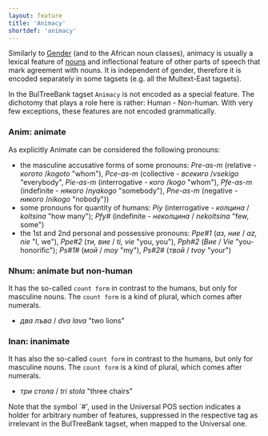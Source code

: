 ```yaml
---
layout: feature
title: 'Animacy'
shortdef: 'animacy'
---
```


Similarly to [Gender]() (and to the African noun classes), animacy
is usually a lexical feature of [nouns](u-pos/NOUN) and inflectional feature of
other parts of speech that mark agreement with nouns. It is
independent of gender, therefore it is encoded separately in some
tagsets (e.g. all the Multext-East tagsets).

In the BulTreeBank tagset `Animacy` is not encoded as a special feature.
The dichotomy that plays a role here is rather: Human - Non-human.
With very few exceptions, these features are not encoded grammatically.

### Anim: animate

As explicitly Animate can be considered the following pronouns:

- the masculine accusative forms of some pronouns: _Pre-as-m_ (relative - _когото_ /_kogoto_ "whom"), _Pce-as-m_ (collective - _всекиго_ /_vsekigo_ "everybody",
_Pie-as-m_ (interrogative - _кого_ /_kogo_ "whom"), _Pfe-as-m_ (indefinite - _някого_ /_nyakogo_ "somebody"), _Pne-as-m_ (negative - _никого_ /_nikogo_ "nobody")) 
- some pronouns for quantity of humans: _Piy_ (interrogative - _колцина_ / _koltsina_ "how many"); _Pfy#_ (indefinite - _неколцина_ / _nekoltsina_ "few, some")
- the 1st and 2nd personal and possessive pronouns: _Ppe#1_ (_аз, ние_ / _az, nie_ "I, we"), _Ppe#2_ (_ти, вие_ / _ti, vie_ "you, you"), _Pph#2_ (_Вие_ / _Vie_ "you-honorific");
_Ps#1#_ (_мой_ / _moy_ "my"), _Ps#2#_ (_твой_ / _tvoy_ "your")

### Nhum: animate but non-human

It has the so-called `count form` in contrast to the humans, but only for masculine nouns. The `count form` is a kind of plural, which comes after numerals.

- _два лъва_ / _dva lava_ "two lions"

### Inan: inanimate

It has also the so-called `count form` in contrast to the humans, but only for masculine nouns. The `count form` is a kind of plural, which comes after numerals.

- _три стола_ / _tri stola_ "three chairs"

Note that the symbol `#', used in the Universal POS section indicates a holder for arbitrary number of features, suppressed in the respective tag as irrelevant in the BulTreeBank tagset, when mapped to the Universal one.
